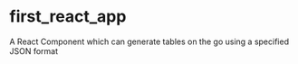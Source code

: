 # first_react_app
A React Component which can generate tables on the go using a specified JSON format

